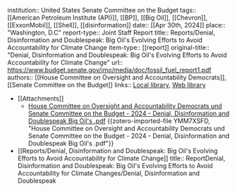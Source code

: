 institution:: United States Senate Committee on the Budget
tags:: [[American Petroleum Institute (API)]], [[BP]], [[Big Oil]], [[Chevron]], [[ExxonMobil]], [[Shell]], [[disinformation]]
date:: [[Apr 30th, 2024]]
place:: "Washington, D.C"
report-type:: Joint Staff Report
title:: Reports/Denial, Disinformation and Doublespeak: Big Oil's Evolving Efforts to Avoid Accountability for Climate Change
item-type:: [[report]]
original-title:: "Denial, Disinformation and Doublespeak: Big Oil's Evolving Efforts to Avoid Accountability for Climate Change"
url:: https://www.budget.senate.gov/imo/media/doc/fossil_fuel_report1.pdf
authors:: [[House Committee on Oversight and Accountability Democrats]], [[Senate Committee on the Budget]]
links:: [Local library](zotero://select/library/items/TL2XNPYD), [Web library](https://www.zotero.org/users/46463/items/TL2XNPYD)

- [[Attachments]]
	- [House Committee on Oversight and Accountability Democrats und Senate Committee on the Budget - 2024 - Denial, Disinformation and Doublespeak Big Oil's .pdf](zotero://select/library/items/YMM7XSFD) {{zotero-imported-file YMM7XSFD, "House Committee on Oversight and Accountability Democrats und Senate Committee on the Budget - 2024 - Denial, Disinformation and Doublespeak Big Oil's .pdf"}}
- [[Reports/Denial, Disinformation and Doublespeak: Big Oil's Evolving Efforts to Avoid Accountability for Climate Change]]
  title:: ReportDenial, Disinformation and Doublespeak: Big Oil's Evolving Efforts to Avoid Accountability for Climate Changes/Denial, Disinformation and Doublespeak